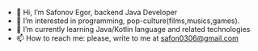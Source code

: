 - 👋 Hi, I’m Safonov Egor, backend Java Developer
- 👀 I’m interested in programming, pop-culture(films,musics,games). 
- 🌱 I’m currently learning Java/Kotlin language and related technologies
- 📫 How to reach me: please, write to me at safon0306@gmail.com

<!---
GenKG/GenKG is a ✨ special ✨ repository because its `README.md` (this file) appears on your GitHub profile.
You can click the Preview link to take a look at your changes.
--->
